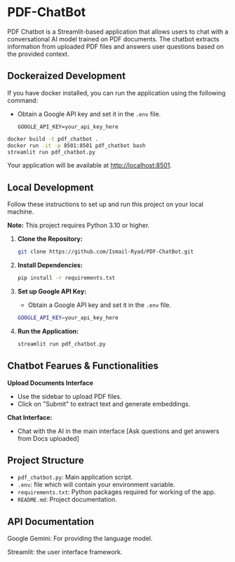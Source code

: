 # PDF-ChatBot
PDF Chatbot is a Streamlit-based application that allows users to chat with a conversational AI model trained on PDF documents. The chatbot extracts information from uploaded PDF files and answers user questions based on the provided context.


## Dockeraized Development

If you have docker installed, you can run the application using the following command:

- Obtain a Google API key and set it in the `.env` file.

   ```.env
   GOOGLE_API_KEY=your_api_key_here
   ```

```bash
docker build -t pdf_chatbot .
docker run -it -p 8501:8501 pdf_chatbot bash
streamlit run pdf_chatbot.py

```

Your application will be available at <http://localhost:8501>.

## Local Development

Follow these instructions to set up and run this project on your local machine.

   **Note:** This project requires Python 3.10 or higher.

1. **Clone the Repository:**

   ```bash
   git clone https://github.com/Ismail-Ryad/PDF-ChatBot.git

2. **Install Dependencies:**

   ```bash
   pip install -r requirements.txt
   ```

3. **Set up Google API Key:**
   - Obtain a Google API key and set it in the `.env` file.

   ```bash
   GOOGLE_API_KEY=your_api_key_here
   ```

4. **Run the Application:**

   ```bash
   streamlit run pdf_chatbot.py
   ```

## Chatbot Fearues & Functionalities

**Upload Documents Interface**
   - Use the sidebar to upload PDF files.
   - Click on "Submit" to extract text and generate embeddings.
      
**Chat Interface:**
   - Chat with the AI in the main interface [Ask questions and get answers from Docs uploaded]

## Project Structure

- `pdf_chatbot.py`: Main application script.
- `.env`: file which will contain your environment variable.
- `requirements.txt`: Python packages required for working of the app.
- `README.md`: Project documentation.

## API Documentation
Google Gemini: For providing the language model.

Streamlit: the user interface framework.

